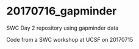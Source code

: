 # 20170716_gapminder
SWC Day 2 repository using gapminder data

Code from a SWC workshop at UCSF on 20170715
